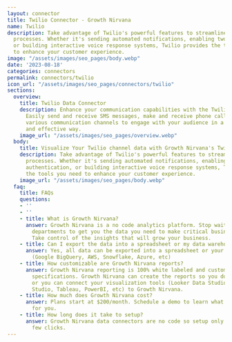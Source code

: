 ```yaml
---
layout: connector
title: Twilio Connector - Growth Nirvana
name: Twilio
description: Take advantage of Twilio's powerful features to streamline your communication
  processes. Whether it's sending automated notifications, enabling two-factor authentication,
  or building interactive voice response systems, Twilio provides the tools you need
  to enhance your customer experience.
image: "/assets/images/seo_pages/body.webp"
date: '2023-08-18'
categories: connectors
permalink: connectors/twilio
icon_url: "/assets/images/seo_pages/connectors/twilio"
sections:
  overview:
    title: Twilio Data Connector
    description: Enhance your communication capabilities with the Twilio connector.
      Easily send and receive SMS messages, make and receive phone calls, and leverage
      various communication channels to engage with your audience in a personalized
      and effective way.
    image_url: "/assets/images/seo_pages/overview.webp"
  body:
    title: Visualize Your Twilio channel data with Growth Nirvana's Twilio Connector
    description: Take advantage of Twilio's powerful features to streamline your communication
      processes. Whether it's sending automated notifications, enabling two-factor
      authentication, or building interactive voice response systems, Twilio provides
      the tools you need to enhance your customer experience.
    image_url: "/assets/images/seo_pages/body.webp"
  faq:
    title: FAQs
    questions:
    - ''
    - ''
    - title: What is Growth Nirvana?
      answer: Growth Nirvana is a no code analytics platform. Stop waiting for other
        departments to get you the data you need to make critical business decisions.
        Take control of the insights that will grow your business.
    - title: Can I export the data into a spreadsheet or my data warehouse?
      answer: Yes, all data can be exported into a spreadsheet or your data warehouse
        (Google BigQuery, AWS, Snowflake, Azure, etc)
    - title: How customizable are Growth Nirvana reports?
      answer: Growth Nirvana reporting is 100% white labeled and customized to your
        specifications. Growth Nirvana can create the reports so you don’t have to
        or you can connect your visualization tools (Looker Data Studio/Google Data
        Studio, Tableau, PowerBI, etc) to Growth Nirvana.
    - title: How much does Growth Nirvana cost?
      answer: Plans start at $200/month. Schedule a demo to learn what plan is best
        for you.
    - title: How long does it take to setup?
      answer: Growth Nirvana data connectors are no code so setup only requires a
        few clicks.
---
```


